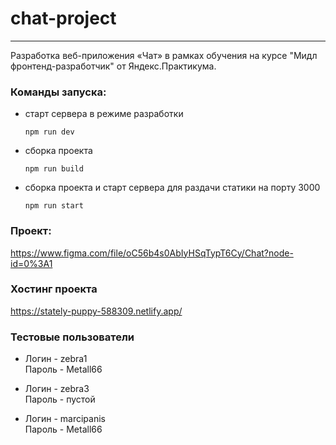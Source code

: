 # chat-project #

------
Разработка веб-приложения «Чат» в рамках обучения на курсе "Мидл фронтенд-разработчик"
от Яндекс.Практикума.


### Команды запуска: ###
+ старт сервера в режиме разработки

      npm run dev
+ сборка проекта

      npm run build
+ сборка проекта  и старт сервера для  раздачи статики на порту 3000

      npm run start

### Проект: ###
https://www.figma.com/file/oC56b4s0AbIyHSqTypT6Cy/Chat?node-id=0%3A1

###  Хостинг проекта  ###
https://stately-puppy-588309.netlify.app/

###  Тестовые пользователи  ###
+ Логин - zebra1  
Пароль - Metall66


+ Логин - zebra3  
Пароль - пустой


+ Логин - marcipanis  
Пароль - Metall66
